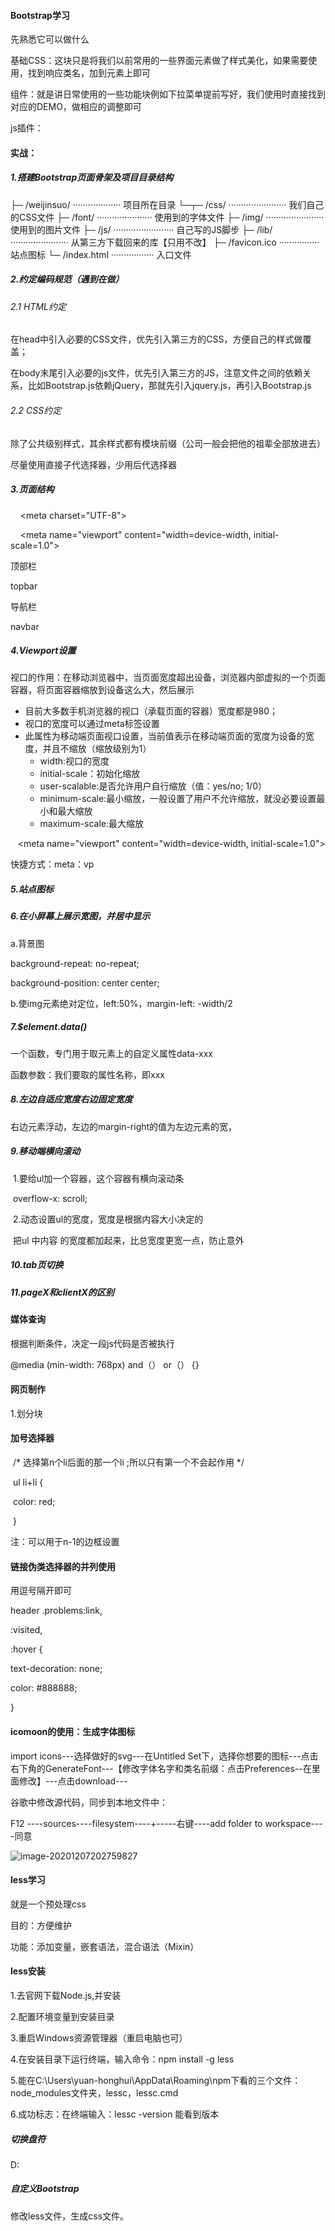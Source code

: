 #### Bootstrap学习

先熟悉它可以做什么

基础CSS：这块只是将我们以前常用的一些界面元素做了样式美化，如果需要使用，找到响应类名，加到元素上即可

组件：就是讲日常使用的一些功能块例如下拉菜单提前写好，我们使用时直接找到对应的DEMO，做相应的调整即可

js插件：

#### 实战：

##### 1.搭建Bootstrap页面骨架及项目目录结构

├─ /weijinsuo/ ··················· 项目所在目录
└─┬─ /css/ ······················· 我们自己的CSS文件
  ├─ /font/ ······················ 使用到的字体文件
  ├─ /img/ ······················· 使用到的图片文件
  ├─ /js/ ························ 自己写的JS脚步
  ├─ /lib/ ······················· 从第三方下载回来的库【只用不改】
  ├─ /favicon.ico ················ 站点图标
  └─ /index.html ················· 入口文件

##### 2.约定编码规范（遇到在做）

###### 2.1 HTML约定

在head中引入必要的CSS文件，优先引入第三方的CSS，方便自己的样式做覆盖；

在body末尾引入必要的js文件，优先引入第三方的JS，注意文件之间的依赖关系，比如Bootstrap.js依赖jQuery，那就先引入jquery.js，再引入Bootstrap.js

###### 2.2 CSS约定

除了公共级别样式，其余样式都有模块前缀（公司一般会把他的祖辈全部放进去）

尽量使用直接子代选择器，少用后代选择器

##### 3.页面结构

<!DOCTYPE html>

<html lang="zh-CN">

<head>

    <meta charset="UTF-8">

    <meta name="viewport" content="width=device-width, initial-scale=1.0">

  <title>Document</title>

</head>

<body>

顶部栏

topbar

导航栏

navbar





</body>

</html>

##### 4.Viewport设置

视口的作用：在移动浏览器中，当页面宽度超出设备，浏览器内部虚拟的一个页面容器，将页面容器缩放到设备这么大，然后展示
- 目前大多数手机浏览器的视口（承载页面的容器）宽度都是980；
- 视口的宽度可以通过meta标签设置
- 此属性为移动端页面视口设置，当前值表示在移动端页面的宽度为设备的宽度，并且不缩放（缩放级别为1）
  + width:视口的宽度
  + initial-scale：初始化缩放
  + user-scalable:是否允许用户自行缩放（值：yes/no; 1/0）
  + minimum-scale:最小缩放，一般设置了用户不允许缩放，就没必要设置最小和最大缩放
  + maximum-scale:最大缩放

   <meta name="viewport" content="width=device-width, initial-scale=1.0">

快捷方式：meta：vp

##### 5.站点图标

  <link rel="shortcut icon" href="img/c_06.jpg">

##### 6.在小屏幕上展示宽图，并居中显示

a.背景图

  background-repeat: no-repeat;

  background-position: center center;

b.使img元素绝对定位，left:50%，margin-left: -width/2

##### 7.$element.data()

一个函数，专门用于取元素上的自定义属性data-xxx

函数参数：我们要取的属性名称，即xxx

##### 8.左边自适应宽度右边固定宽度

右边元素浮动，左边的margin-right的值为左边元素的宽，

##### 9.移动端横向滚动

​       1.要给ul加一个容器，这个容器有横向滚动条

​             overflow-x: scroll;

​        2.动态设置ul的宽度，宽度是根据内容大小决定的

​            把ul 中内容 的宽度都加起来，比总宽度更宽一点，防止意外

##### 10.tab页切换

##### 11.pageX和clientX的区别

#### 媒体查询

根据判断条件，决定一段js代码是否被执行

@media (min-width: 768px)  and（） or（） {}

#### 网页制作

1.划分块

#### 加号选择器

​    /* 选择第n个li后面的那一个li ;所以只有第一个不会起作用 */

​    ul li+li {

​      color: red;

​    }

注：可以用于n-1的边框设置

#### 链接伪类选择器的并列使用

用逗号隔开即可

header .problems:link,

:visited,

:hover {

  text-decoration: none;

  color: #888888;

}

#### icomoon的使用：生成字体图标

import icons---选择做好的svg---在Untitled Set下，选择你想要的图标---点击右下角的GenerateFont---【修改字体名字和类名前缀：点击Preferences--在里面修改】---点击download---



谷歌中修改源代码，同步到本地文件中：

F12 ----sources----filesystem----+-----右键----add folder to workspace----同意

![image-20201207202759827](C:\Users\yuan-honghui\AppData\Roaming\Typora\typora-user-images\image-20201207202759827.png)



#### less学习

就是一个预处理css

目的：方便维护

功能：添加变量，嵌套语法，混合语法（Mixin）

#### less安装

1.去官网下载Node.js,并安装

2.配置环境变量到安装目录

3.重启Windows资源管理器（重启电脑也可）

4.在安装目录下运行终端，输入命令：npm install -g less

5.能在C:\Users\yuan-honghui\AppData\Roaming\npm下看的三个文件：node_modules文件夹，lessc，lessc.cmd

6.成功标志：在终端输入：lessc -version 能看到版本

##### 切换盘符

 D:

##### 自定义Bootstrap

修改less文件，生成css文件。
